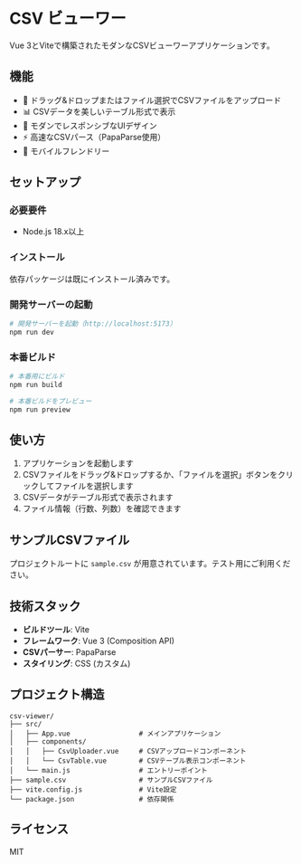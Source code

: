 # CSV ビューワー

Vue 3とViteで構築されたモダンなCSVビューワーアプリケーションです。

## 機能

- 📁 ドラッグ&ドロップまたはファイル選択でCSVファイルをアップロード
- 📊 CSVデータを美しいテーブル形式で表示
- 🎨 モダンでレスポンシブなUIデザイン
- ⚡ 高速なCSVパース（PapaParse使用）
- 📱 モバイルフレンドリー

## セットアップ

### 必要要件

- Node.js 18.x以上

### インストール

依存パッケージは既にインストール済みです。

### 開発サーバーの起動

```bash
# 開発サーバーを起動（http://localhost:5173）
npm run dev
```

### 本番ビルド

```bash
# 本番用にビルド
npm run build

# 本番ビルドをプレビュー
npm run preview
```

## 使い方

1. アプリケーションを起動します
2. CSVファイルをドラッグ&ドロップするか、「ファイルを選択」ボタンをクリックしてファイルを選択します
3. CSVデータがテーブル形式で表示されます
4. ファイル情報（行数、列数）を確認できます

## サンプルCSVファイル

プロジェクトルートに `sample.csv` が用意されています。テスト用にご利用ください。

## 技術スタック

- **ビルドツール**: Vite
- **フレームワーク**: Vue 3 (Composition API)
- **CSVパーサー**: PapaParse
- **スタイリング**: CSS (カスタム)

## プロジェクト構造

```
csv-viewer/
├── src/
│   ├── App.vue                 # メインアプリケーション
│   ├── components/
│   │   ├── CsvUploader.vue     # CSVアップロードコンポーネント
│   │   └── CsvTable.vue        # CSVテーブル表示コンポーネント
│   └── main.js                 # エントリーポイント
├── sample.csv                  # サンプルCSVファイル
├── vite.config.js              # Vite設定
└── package.json                # 依存関係
```

## ライセンス

MIT
